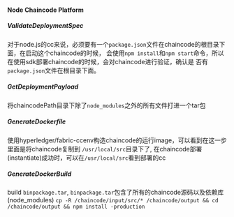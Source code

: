 #### Node Chaincode Platform

##### ValidateDeploymentSpec
对于node.js的cc来说，必须要有一个`package.json`文件在chaincode的根目录下面，在启动这个chaincode的时候，
会使用`npm install`和`npm start`命令，所以在使用sdk部署chaincode的时候，会对chaincode进行验证，确认是
否有`package.json`文件在根目录下面。

##### GetDeploymentPayload
将chaincodePath目录下除了`node_modules`之外的所有文件打进一个tar包

##### GenerateDockerfile
使用hyperledger/fabric-ccenv构造chaincode的运行image，可以看到在这一步里面是将chaincode复制到
`/usr/local/src`目录下了, 在chaincode部署(instantiate)成功时，可以在`/usr/local/src`看到部署的cc

##### GenerateDockerBuild
build `binpackage.tar`, `binpackage.tar`包含了所有的chaincode源码以及依赖库(node_modules)
`cp -R /chaincode/input/src/* /chaincode/output && cd /chaincode/output && npm install -production`
